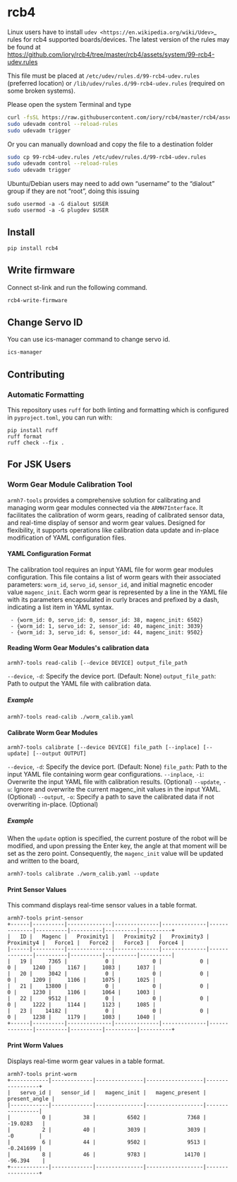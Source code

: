 # rcb4

Linux users have to install `udev <https://en.wikipedia.org/wiki/Udev>`_ rules for rcb4 supported boards/devices. The latest version of the rules may be found at
https://github.com/iory/rcb4/tree/master/rcb4/assets/system/99-rcb4-udev.rules

This file must be placed at ``/etc/udev/rules.d/99-rcb4-udev.rules`` (preferred location) or ``/lib/udev/rules.d/99-rcb4-udev.rules`` (required on some broken systems).

Please open the system Terminal and type

```bash
curl -fsSL https://raw.githubusercontent.com/iory/rcb4/master/rcb4/assets/system/99-rcb4-udev.rules | sudo tee /etc/udev/rules.d/99-rcb4-udev.rules
sudo udevadm control --reload-rules
sudo udevadm trigger
```

Or you can manually download and copy the file to a destination folder

```bash
sudo cp 99-rcb4-udev.rules /etc/udev/rules.d/99-rcb4-udev.rules
sudo udevadm control --reload-rules
sudo udevadm trigger
```

Ubuntu/Debian users may need to add own “username” to the “dialout” group if they are not “root”, doing this issuing

```
sudo usermod -a -G dialout $USER
sudo usermod -a -G plugdev $USER
```

## Install

```bash
pip install rcb4
```
## Write firmware

Connect st-link and run the following command.

```bash
rcb4-write-firmware
```

## Change Servo ID

You can use ics-manager command to change servo id.

```bash
ics-manager
```

## Contributing

### Automatic Formatting
This repository uses `ruff` for both linting and formatting which is configured in `pyproject.toml`, you can run with:
```
pip install ruff
ruff format
ruff check --fix .
```

## For JSK Users

### Worm Gear Module Calibration Tool

`armh7-tools` provides a comprehensive solution for calibrating and managing worm gear modules connected via the `ARMH7Interface`.
It facilitates the calibration of worm gears, reading of calibrated sensor data, and real-time display of sensor and worm gear values.
Designed for flexibility, it supports operations like calibration data update and in-place modification of YAML configuration files.

#### YAML Configuration Format

The calibration tool requires an input YAML file for worm gear modules configuration. 
This file contains a list of worm gears with their associated parameters: `worm_id`, `servo_id`, `sensor_id`,
and initial magnetic encoder value `magenc_init`.
Each worm gear is represented by a line in the YAML file with its parameters encapsulated in curly braces and prefixed by a dash, indicating a list item in YAML syntax.

```
 - {worm_id: 0, servo_id: 0, sensor_id: 38, magenc_init: 6502}
 - {worm_id: 1, servo_id: 2, sensor_id: 40, magenc_init: 3039}
 - {worm_id: 3, servo_id: 6, sensor_id: 44, magenc_init: 9502}
```

#### Reading Worm Gear Modules's calibration data

```
armh7-tools read-calib [--device DEVICE] output_file_path
```

`--device`, `-d`: Specify the device port. (Default: None)
`output_file_path`: Path to output the YAML file with calibration data.


##### Example

```
armh7-tools read-calib ./worm_calib.yaml
```

#### Calibrate Worm Gear Modules

```
armh7-tools calibrate [--device DEVICE] file_path [--inplace] [--update] [--output OUTPUT]
```

`--device`, `-d`: Specify the device port. (Default: None)
`file_path`: Path to the input YAML file containing worm gear configurations.
`--inplace`, `-i`: Overwrite the input YAML file with calibration results. (Optional)
`--update`, `-u`: Ignore and overwrite the current magenc_init values in the input YAML. (Optional)
`--output`, `-o`: Specify a path to save the calibrated data if not overwriting in-place. (Optional)

##### Example

When the `update` option is specified, the current posture of the robot will be modified, 
and upon pressing the Enter key, the angle at that moment will be set as the zero point. 
Consequently, the `magenc_init` value will be updated and written to the board, 

```
armh7-tools calibrate ./worm_calib.yaml --update
```

#### Print Sensor Values

This command displays real-time sensor values in a table format.

```
armh7-tools print-sensor
+------|----------|--------------|--------------|--------------|--------------|----------|----------|----------|----------+
|   ID |   Magenc |   Proximity1 |   Proximity2 |   Proximity3 |   Proximity4 |   Force1 |   Force2 |   Force3 |   Force4 |
|------|----------|--------------|--------------|--------------|--------------|----------|----------|----------|----------|
|   19 |     7365 |            0 |            0 |            0 |            0 |     1240 |     1167 |     1083 |     1037 |
|   20 |     3042 |            0 |            0 |            0 |            0 |     1209 |     1106 |     1075 |     1025 |
|   21 |    13800 |            0 |            0 |            0 |            0 |     1230 |     1106 |     1064 |     1003 |
|   22 |     9512 |            0 |            0 |            0 |            0 |     1222 |     1144 |     1123 |     1085 |
|   23 |    14182 |            0 |            0 |            0 |            0 |     1238 |     1179 |     1083 |     1040 |
+------|----------|--------------|--------------|--------------|--------------|----------|----------|----------|----------+
```

#### Print Worm Values

Displays real-time worm gear values in a table format.

```
armh7-tools print-worm
+------------|-------------|---------------|------------------|-----------------+
|   servo_id |   sensor_id |   magenc_init |   magenc_present |   present_angle |
|------------|-------------|---------------|------------------|-----------------|
|          0 |          38 |          6502 |             7368 |      -19.0283   |
|          2 |          40 |          3039 |             3039 |       -0        |
|          6 |          44 |          9502 |             9513 |       -0.241699 |
|          8 |          46 |          9783 |            14170 |      -96.394    |
+------------|-------------|---------------|------------------|-----------------+
```
